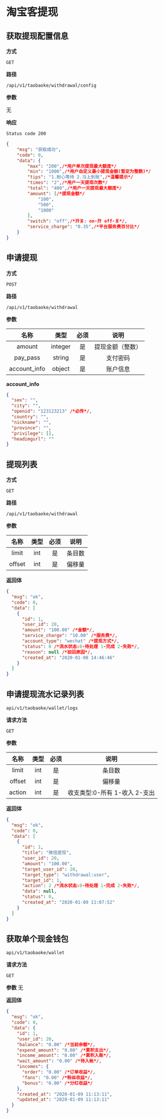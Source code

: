 # 淘宝客提现

## 获取提现配置信息

**方式**

`GET`

**路径**

`/api/v1/taobaoke/withdrawal/config`

**参数**

无

**响应**

`Status code 200`

```json
{
    "msg": "获取成功",
    "code": 0,
    "data": {
        "max": "200",/*用户单次提现最大额度*/
        "min": "1000",/*用户自定义最小提现金额(暂定为整数)*/
        "tips": "1.耐心等待 2.马上到账",/*温馨提示*/
        "times": "2",/*用户一天提现次数*/
        "total": "400",/*用户一天提现最大额度*/
        "amount": [/*提现金额*/
            "100",
            "500",
            "1000"
        ],
        "switch": "off",/*开关: on-开 off-关*/,
        "service_charge": "0.35",/*平台服务费百分比*/
    }
}
```

## 申请提现

**方式**

`POST`

**路径**

`/api/v1/taobaoke/withdrawal`

**参数**

|     名称     |  类型   | 必须 |       说明       |
| :----------: | :-----: | :--: | :--------------: |
|    amount    | integer |  是  | 提现金额（整数） |
|   pay_pass   | string  |  是  |     支付密码     |
| account_info | object  |  是  |     账户信息     |

**account_info**

```json
{
  "sex": "",
  "city": "",
  "openid": "123123213" /*必传*/,
  "country": "",
  "nickname": "",
  "province": "",
  "privilege": [],
  "headimgurl": ""
}
```

## 提现列表

**方式**

`GET`

**路径**

`/api/v1/taobaoke/withdrawal`

**参数**

|  名称  | 类型 | 必须 |  说明  |
| :----: | :--: | :--: | :----: |
| limit  | int  |  是  | 条目数 |
| offset | int  |  是  | 偏移量 |

**返回体**

```json
{
  "msg": "ok",
  "code": 0,
  "data": [
    {
      "id": 1,
      "user_id": 20,
      "amount": "100.00" /*金额*/,
      "service_charge": "10.00" /*服务费*/,
      "account_type": "wechat" /*提现方式*/,
      "status": 0 /*流水状态:0-待处理 1-完成 2-失败*/,
      "reason": null /*驳回原因*/,
      "created_at": "2020-01-08 14:46:46"
    }
  ]
}
```

## 申请提现流水记录列表

`api/v1/taobaoke/wallet/logs`

**请求方法**

`GET`

**参数**

|  名称  | 类型 | 必须 |             说明              |
| :----: | :--: | :--: | :---------------------------: |
| limit  | int  |  是  |            条目数             |
| offset | int  |  是  |            偏移量             |
| action | int  |  是  | 收支类型:0-所有 1-收入 2-支出 |

**返回体**

```json
{
  "msg": "ok",
  "code": 0,
  "data": [
    {
      "id": 1,
      "title": "微信提现",
      "user_id": 20,
      "amount": "100.00",
      "target_user_id": 20,
      "target_type": "withdrawal:user",
      "target_id": 1,
      "action": 2 /*流水状态:0-待处理 1-完成 2-失败*/,
      "data": null,
      "status": 0,
      "created_at": "2020-01-09 11:07:52"
    }
  ]
}
```

## 获取单个现金钱包

`api/v1/taobaoke/wallet`

**请求方法**

`GET`

**参数**
无

**返回体**

```json
{
  "msg": "ok",
  "code": 0,
  "data": {
    "id": 1,
    "user_id": 20,
    "balance": "0.00" /*当前余额*/,
    "expend_amount": "0.00" /*累积支出*/,
    "income_amount": "0.00" /*累积入账*/,
    "wait_amount": "0.00" /*待入帐*/,
    "incomes": {
      "order": "0.00" /*订单收益*/,
      "fans": "0.00" /*粉丝收益*/,
      "bonus": "0.00" /*分红收益*/
    },
    "created_at": "2020-01-09 11:13:11",
    "updated_at": "2020-01-09 11:13:11"
  }
}
```

